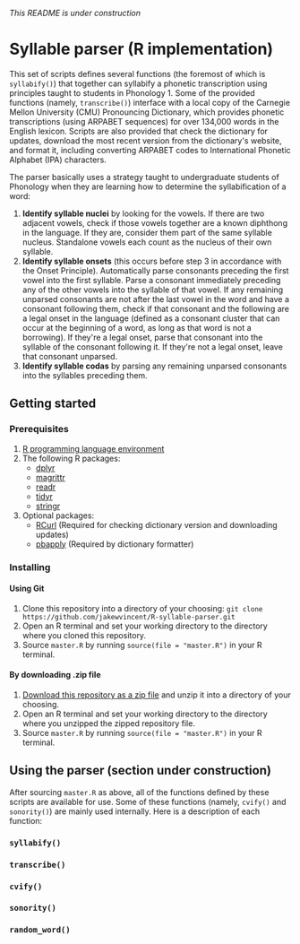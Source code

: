 *This README is under construction*

# Syllable parser (R implementation)

This set of scripts defines several functions (the foremost of which is `syllabify()`) that together can syllabify a phonetic transcription using principles taught to students in Phonology 1. Some of the provided functions (namely, `transcribe()`) interface with a local copy of the Carnegie Mellon University (CMU) Pronouncing Dictionary, which provides phonetic transcriptions (using ARPABET sequences) for over 134,000 words in the English lexicon. Scripts are also provided that check the dictionary for updates, download the most recent version from the dictionary's website, and format it, including converting ARPABET codes to International Phonetic Alphabet (IPA) characters.

The parser basically uses a strategy taught to undergraduate students of Phonology when they are learning how to determine the syllabification of a word:

1. **Identify syllable nuclei** by looking for the vowels. If there are two adjacent vowels, check if those vowels together are a known diphthong in the language. If they are, consider them part of the same syllable nucleus. Standalone vowels each count as the nucleus of their own syllable.
2. **Identify syllable onsets** (this occurs before step 3 in accordance with the Onset Principle). Automatically parse consonants preceding the first vowel into the first syllable. Parse a consonant immediately preceding any of the other vowels into the syllable of that vowel. If any remaining unparsed consonants are not after the last vowel in the word and have a consonant following them, check if that consonant and the following are a legal onset in the language (defined as a consonant cluster that can occur at the beginning of a word, as long as that word is not a borrowing). If they're a legal onset, parse that consonant into the syllable of the consonant following it. If they're not a legal onset, leave that consonant unparsed.
3. **Identify syllable codas** by parsing any remaining unparsed consonants into the syllables preceding them.

## Getting started

### Prerequisites
1. [R programming language environment](https://www.r-project.org/about.html)
2. The following R packages:
   * [dplyr](https://cran.r-project.org/web/packages/dplyr/index.html)
   * [magrittr](https://cran.r-project.org/web/packages/magrittr/index.html)
   * [readr](https://cran.r-project.org/web/packages/readr/index.html)
   * [tidyr](https://cran.r-project.org/web/packages/tidyr/index.html)
   * [stringr](https://cran.r-project.org/web/packages/stringr/index.html)
3. Optional packages:
   * [RCurl](https://cran.r-project.org/web/packages/RCurl/index.html) (Required for checking dictionary version and downloading updates)
   * [pbapply](https://cran.rstudio.com/web/packages/pbapply/index.html) (Required by dictionary formatter)

### Installing
#### Using Git
1. Clone this repository into a directory of your choosing: `git clone https://github.com/jakewvincent/R-syllable-parser.git`
2. Open an R terminal and set your working directory to the directory where you cloned this repository.
3. Source `master.R` by running `source(file = "master.R")` in your R terminal.

#### By downloading .zip file
1. [Download this repository as a zip file](https://github.com/jakewvincent/R-syllable-parser/archive/master.zip) and unzip it into a directory of your choosing.
2. Open an R terminal and set your working directory to the directory where you unzipped the zipped repository file.
3. Source `master.R` by running `source(file = "master.R")` in your R terminal.

## Using the parser (section under construction)
After sourcing `master.R` as above, all of the functions defined by these scripts are available for use. Some of these functions (namely, `cvify()` and `sonority()`) are mainly used internally. Here is a description of each function:

### `syllabify()`
### `transcribe()`
### `cvify()`
### `sonority()`
### `random_word()`
